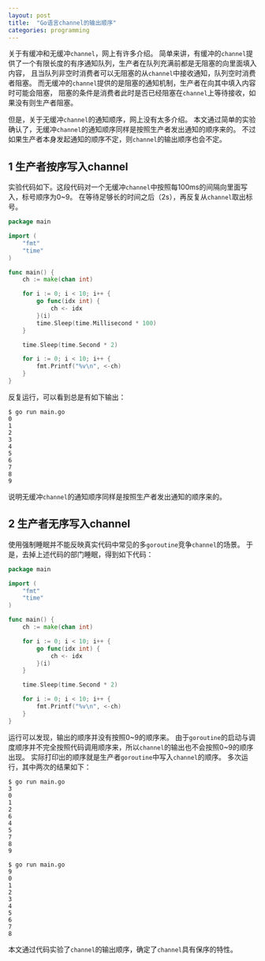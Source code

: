 ```yaml
---
layout: post
title:  "Go语言channel的输出顺序"
categories: programming
---
```



关于有缓冲和无缓冲``channel``，网上有许多介绍。
简单来讲，有缓冲的``channel``提供了一个有限长度的有序通知队列，生产者在队列充满前都是无阻塞的向里面填入内容，
且当队列非空时消费者可以无阻塞的从``channel``中接收通知，队列空时消费者阻塞。
而无缓冲的``channel``提供的是阻塞的通知机制，生产者在向其中填入内容时可能会阻塞，
阻塞的条件是消费者此时是否已经阻塞在``channel``上等待接收，如果没有则生产者阻塞。


但是，关于无缓冲``channel``的通知顺序，网上没有太多介绍。
本文通过简单的实验确认了，无缓冲``channel``的通知顺序同样是按照生产者发出通知的顺序来的。
不过如果生产者本身发起通知的顺序不定，则``channel``的输出顺序也会不定。

## 1 生产者按序写入channel

实验代码如下。这段代码对一个无缓冲``channel``中按照每100ms的间隔向里面写入，标号顺序为0~9。
在等待足够长的时间之后（2s），再反复从``channel``取出标号。

```go
package main

import (
	"fmt"
	"time"
)

func main() {
	ch := make(chan int)

	for i := 0; i < 10; i++ {
		go func(idx int) {
			ch <- idx
		}(i)
		time.Sleep(time.Millisecond * 100)
	}

	time.Sleep(time.Second * 2)

	for i := 0; i < 10; i++ {
		fmt.Printf("%v\n", <-ch)
	}
}
```

反复运行，可以看到总是有如下输出：

```
$ go run main.go
0
1
2
3
4
5
6
7
8
9
```

说明无缓冲``channel``的通知顺序同样是按照生产者发出通知的顺序来的。


## 2 生产者无序写入channel

使用强制睡眠并不能反映真实代码中常见的多``goroutine``竞争``channel``的场景。
于是，去掉上述代码的部门睡眠，得到如下代码：

```go
package main

import (
	"fmt"
	"time"
)

func main() {
	ch := make(chan int)

	for i := 0; i < 10; i++ {
		go func(idx int) {
			ch <- idx
		}(i)
	}

	time.Sleep(time.Second * 2)

	for i := 0; i < 10; i++ {
		fmt.Printf("%v\n", <-ch)
	}
}
```

运行可以发现，输出的顺序并没有按照0~9的顺序来。
由于``goroutine``的启动与调度顺序并不完全按照代码调用顺序来，所以``channel``的输出也不会按照0~9的顺序出现。
实际打印出的顺序就是生产者``goroutine``中写入``channel``的顺序。
多次运行，其中两次的结果如下：

```
$ go run main.go
3
0
1
2
6
4
5
7
8
9
```

```
$ go run main.go
9
0
1
2
3
4
5
6
7
8
```

本文通过代码实验了``channel``的输出顺序，确定了``channel``具有保序的特性。